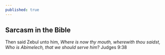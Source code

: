 ```yaml
---
published: true
---
```

## Sarcasm in the Bible

Then said Zebul unto him, _Where is now thy mouth, wherewith thou saidst, Who is Abimelech, that we should serve him_? Judges 9:38
